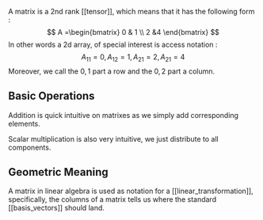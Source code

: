 A matrix is a 2nd rank [[tensor]], which means that it has the following form :
$$
A =\begin{bmatrix}
0 & 1 \\
2 &4
\end{bmatrix}
$$
In other words a 2d array, of special interest is access notation :
$$
A_{11} = 0, A_{12} = 1, A_{21} = 2, A_{21} = 4 
$$
Moreover, we call the $0,1$ part a row and the $0,2$ part a column.

## Basic Operations
Addition is quick intuitive on matrixes as we simply add corresponding elements.

Scalar multiplication is also very intuitive, we just distribute to all components.

## Geometric Meaning
A matrix in linear algebra is used as notation for a [[linear_transformation]], specifically, the columns of a matrix tells us where the standard [[basis_vectors]] should land.